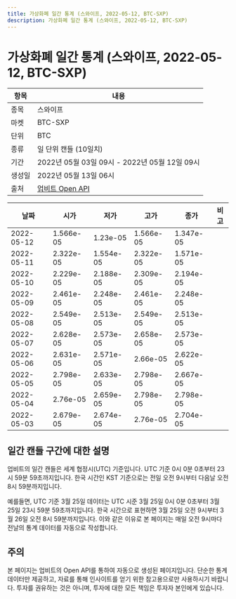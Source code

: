 ```yaml
---
title: 가상화폐 일간 통계 (스와이프, 2022-05-12, BTC-SXP)
description: 가상화폐 일간 통계 (스와이프, 2022-05-12, BTC-SXP)
---
```



가상화폐 일간 통계 (스와이프, 2022-05-12, BTC-SXP)
===

|항목|내용|
|--|--|
|종목|스와이프|
|마켓|BTC-SXP|
|단위|BTC|
|종류|일 단위 캔들 (10일치)|
|기간|2022년 05월 03일 09시 - 2022년 05월 12일 09시|
|생성일|2022년 05월 13일 06시|
|출처|[업비트 Open API](https://docs.upbit.com)|


|날짜|시가|저가|고가|종가|비고|
|--|--|--|--|--|--|
|2022-05-12|1.566e-05|1.23e-05|1.566e-05|1.347e-05|    |
|2022-05-11|2.322e-05|1.554e-05|2.322e-05|1.571e-05|    |
|2022-05-10|2.229e-05|2.188e-05|2.309e-05|2.194e-05|    |
|2022-05-09|2.461e-05|2.248e-05|2.461e-05|2.248e-05|    |
|2022-05-08|2.549e-05|2.513e-05|2.549e-05|2.513e-05|    |
|2022-05-07|2.628e-05|2.573e-05|2.658e-05|2.573e-05|    |
|2022-05-06|2.631e-05|2.571e-05|2.66e-05|2.622e-05|    |
|2022-05-05|2.798e-05|2.633e-05|2.798e-05|2.667e-05|    |
|2022-05-04|2.76e-05|2.659e-05|2.798e-05|2.798e-05|    |
|2022-05-03|2.679e-05|2.674e-05|2.76e-05|2.704e-05|    |


일간 캔들 구간에 대한 설명
---


업비트의 일간 캔들은 세계 협정시(UTC) 기준입니다. 
UTC 기준 0시 0분 0초부터 23시 59분 59초까지입니다. 
한국 시간인 KST 기준으로는 전일 오전 9시부터 다음날 오전 8시 59분까지입니다. 


예를들면, UTC 기준 3월 25일 데이터는 UTC 시준 3월 25일 0시 0분 0초부터 3월 25일 23시 59분 59초까지입니다. 
한국 시간으로 표현하면 3월 25일 오전 9시부터 3월 26일 오전 8시 59분까지입니다. 
이와 같은 이유로 본 페이지는 매일 오전 9시마다 전날의 통계 데이터를 자동으로 작성합니다. 


주의
---


본 페이지는 업비트의 Open API를 통하여 자동으로 생성된 페이지입니다. 
단순한 통계 데이터만 제공하고, 자료를 통해 인사이트를 얻기 위한 참고용으로만 사용하시기 바랍니다. 
투자를 권유하는 것은 아니며, 투자에 대한 모든 책임은 투자자 본인에게 있습니다. 
